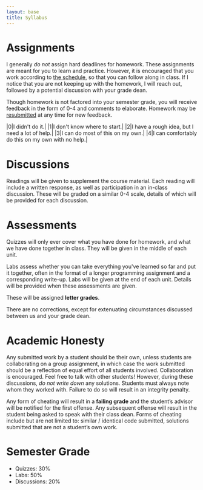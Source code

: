 ```yaml
---
layout: base
title: Syllabus
---
```

# Assignments
I generally _do not_ assign hard deadlines for homework. These assignments are meant for you to learn and practice. However, it is encouraged that you work according to [the schedule]({{site.baseurl}}/schedule/), so that you can follow along in class. If I notice that you are not keeping up with the homework, I will reach out, followed by a potential discussion with your grade dean.

Though homework is not factored into your semester grade, you will receive feedback in the form of 0-4 and comments to elaborate. Homework may be [resubmitted](https://forms.gle/iyR3c6xHg9vbcnNe9) at any time for new feedback.

|0|I didn't do it.|
|1|I don't know where to start.|
|2|I have a rough idea, but I need a lot of help.|
|3|I can do most of this on my own.|
|4|I can comfortably do this on my own with no help.|

# Discussions
Readings will be given to supplement the course material. Each reading will include a written response, as well as participation in an in-class discussion. These will be graded on a similar 0-4 scale, details of which will be provided for each discussion.

# Assessments
Quizzes will only ever cover what you have done for homework, and what we have done together in class. They will be given in the middle of each unit.

Labs assess whether you can take everything you've learned so far and put it together, often in the format of a longer programming assignment and a corresponding write-up. Labs will be given at the end of each unit. Details will be provided when these assessments are given.

These will be assigned **letter grades**.

There are no corrections, except for extenuating circumstances discussed between us and your grade dean.

# Academic Honesty
Any submitted work by a student should be their own, unless students are collaborating on a group assignment, in which case the work submitted should be a reflection of equal effort of all students involved. Collaboration is encouraged. Feel free to talk with other students! However, during these discussions, _do not write down_ any solutions. Students must always note whom they worked with. Failure to do so will result in an integrity penalty.

Any form of cheating will result in a **failing grade** and the student’s advisor will be notified for the first offense. Any subsequent offense will result in the student being asked to speak with their class dean. Forms of cheating include but are not limited to: similar / identical code submitted, solutions submitted that are not a student’s own work.


# Semester Grade
  - Quizzes: 30%
  - Labs: 50%
  - Discussions: 20%
